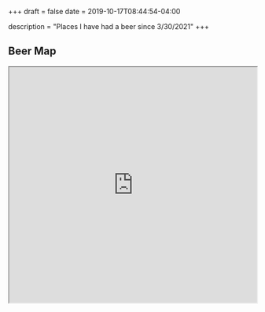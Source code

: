 +++ 
draft = false
date = 2019-10-17T08:44:54-04:00

description = "Places I have had a beer since 3/30/2021"
+++

## Beer Map 
<iframe src="https://www.google.com/maps/d/u/0/embed?mid=10WzZJ_qklo9Rd9EEHo61rH-hi5fPlB3F&ll=35.68356553951809%2C-84.5811412288553&z=4" width="100%" height="480"></iframe>
